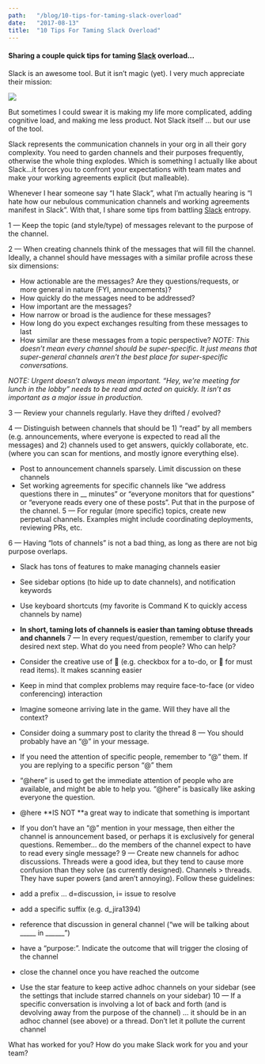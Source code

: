 ```yaml
---
path:	"/blog/10-tips-for-taming-slack-overload"
date:	"2017-08-13"
title:	"10 Tips For Taming Slack Overload"
---
```


#### Sharing a couple quick tips for taming [Slack](https://medium.com/u/26d90a99f605) overload…

Slack is an awesome tool. But it isn’t magic (yet). I very much appreciate their mission:

![](/images/1*pzcEdTmvF8_a-djMvqfusw.png)

But sometimes I could swear it is making my life more complicated, adding cognitive load, and making me less product. Not Slack itself … but our use of the tool.

Slack represents the communication channels in your org in all their gory complexity. You need to garden channels and their purposes frequently, otherwise the whole thing explodes. Which is something I actually like about Slack…it forces you to confront your expectations with team mates and make your working agreements explicit (but malleable).

Whenever I hear someone say “I hate Slack”, what I’m actually hearing is “I hate how our nebulous communication channels and working agreements manifest in Slack”. With that, I share some tips from battling [Slack](https://medium.com/u/26d90a99f605) entropy.

1 — Keep the topic (and style/type) of messages relevant to the purpose of the channel.

2 — When creating channels think of the messages that will fill the channel. Ideally, a channel should have messages with a similar profile across these six dimensions:

* How actionable are the messages? Are they questions/requests, or more general in nature (FYI, announcements)?
* How quickly do the messages need to be addressed?
* How important are the messages?
* How narrow or broad is the audience for these messages?
* How long do you expect exchanges resulting from these messages to last
* How similar are these messages from a topic perspective?
*NOTE: This doesn’t mean every channel should be super-specific. It just means that super-general channels aren’t the best place for super-specific conversations.*

*NOTE: Urgent doesn’t always mean important. “Hey, we’re meeting for lunch in the lobby” needs to be read and acted on quickly. It isn’t as important as a major issue in production.*

3 — Review your channels regularly. Have they drifted / evolved?

4 — Distinguish between channels that should be 1) “read” by all members (e.g. announcements, where everyone is expected to read all the messages) and 2) channels used to get answers, quickly collaborate, etc. (where you can scan for mentions, and mostly ignore everything else).

* Post to announcement channels sparsely. Limit discussion on these channels
* Set working agreements for specific channels like “we address questions there in \_\_ minutes” or “everyone monitors that for questions” or “everyone reads every one of these posts”. Put that in the purpose of the channel.
5 — For regular (more specific) topics, create new perpetual channels. Examples might include coordinating deployments, reviewing PRs, etc.

6 — Having “lots of channels” is not a bad thing, as long as there are not big purpose overlaps.

* Slack has tons of features to make managing channels easier
* See sidebar options (to hide up to date channels), and notification keywords
* Use keyboard shortcuts (my favorite is Command K to quickly access channels by name)
* **In short, taming lots of channels is easier than taming obtuse threads and channels**
7 — In every request/question, remember to clarify your desired next step. What do you need from people? Who can help?

* Consider the creative use of :symbols: (e.g. checkbox for a to-do, or :eyes: for must read items). It makes scanning easier
* Keep in mind that complex problems may require face-to-face (or video conferencing) interaction
* Imagine someone arriving late in the game. Will they have all the context?
* Consider doing a summary post to clarity the thread
8 — You should probably have an “@” in your message.

* If you need the attention of specific people, remember to “@” them. If you are replying to a specific person “@” them
* “@here” is used to get the immediate attention of people who are available, and might be able to help you. “@here” is basically like asking everyone the question.
* @here **IS NOT **a great way to indicate that something is important
* If you don’t have an “@” mention in your message, then either the channel is announcement based, or perhaps it is exclusively for general questions. Remember… do the members of the channel expect to have to read every single message?
9 — Create new channels for adhoc discussions. Threads were a good idea, but they tend to cause more confusion than they solve (as currently designed). Channels > threads. They have super powers (and aren’t annoying). Follow these guidelines:

* add a prefix … d=discussion, i= issue to resolve
* add a specific suffix (e.g. d\_jira1394)
* reference that discussion in general channel (“we will be talking about \_\_\_\_\_ in \_\_\_\_\_\_”)
* have a “purpose:”. Indicate the outcome that will trigger the closing of the channel
* close the channel once you have reached the outcome
* Use the star feature to keep active adhoc channels on your sidebar (see the settings that include starred channels on your sidebar)
10 — If a specific conversation is involving a lot of back and forth (and is devolving away from the purpose of the channel) … it should be in an adhoc channel (see above) or a thread. Don’t let it pollute the current channel

What has worked for you? How do you make Slack work for you and your team?

